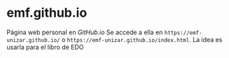 # emf.github.io
Página web personal en *GitHub.io* 
Se accede a ella en `https://emf-unizar.github.io/` o `https://emf-unizar.github.io/index.html`.
La idea es usarla para el libro de EDO
